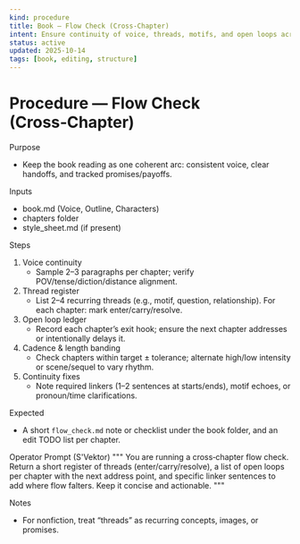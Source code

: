 ```yaml
---
kind: procedure
title: Book — Flow Check (Cross‑Chapter)
intent: Ensure continuity of voice, threads, motifs, and open loops across chapters
status: active
updated: 2025-10-14
tags: [book, editing, structure]
---
```


# Procedure — Flow Check (Cross‑Chapter)

Purpose
- Keep the book reading as one coherent arc: consistent voice, clear handoffs, and tracked promises/payoffs.

Inputs
- book.md (Voice, Outline, Characters)
- chapters folder
- style_sheet.md (if present)

Steps
1) Voice continuity
   - Sample 2–3 paragraphs per chapter; verify POV/tense/diction/distance alignment.
2) Thread register
   - List 2–4 recurring threads (e.g., motif, question, relationship). For each chapter: mark enter/carry/resolve.
3) Open loop ledger
   - Record each chapter’s exit hook; ensure the next chapter addresses or intentionally delays it.
4) Cadence & length banding
   - Check chapters within target ± tolerance; alternate high/low intensity or scene/sequel to vary rhythm.
5) Continuity fixes
   - Note required linkers (1–2 sentences at starts/ends), motif echoes, or pronoun/time clarifications.

Expected
- A short `flow_check.md` note or checklist under the book folder, and an edit TODO list per chapter.

Operator Prompt (S'Vektor)
"""
You are running a cross‑chapter flow check.
Return a short register of threads (enter/carry/resolve), a list of open loops per chapter with the next address point, and specific linker sentences to add where flow falters. Keep it concise and actionable.
"""

Notes
- For nonfiction, treat “threads” as recurring concepts, images, or promises.

